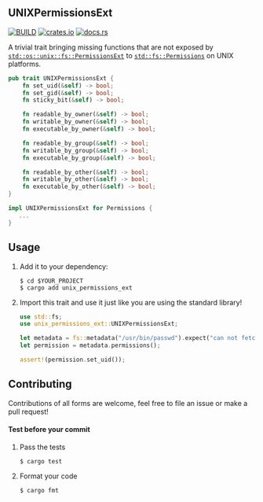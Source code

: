 ## UNIXPermissionsExt

[![BUILD](https://github.com/stevelauc/UNIXPermissionsExt/workflows/Rust/badge.svg)](https://github.com/stevelauc/UNIXPermissionsExt/actions/workflows/build.yml)
[![crates.io](https://img.shields.io/crates/v/unix_permissions_ext.svg)](https://crates.io/crates/unix_permissions_ext)
[![docs.rs](https://docs.rs/unix_permissions_ext/badge.svg)](https://docs.rs/unix_permissions_ext)

A trivial trait bringing missing functions that are not exposed by
[`std::os::unix::fs::PermissionsExt`](https://doc.rust-lang.org/std/os/unix/fs/trait.PermissionsExt.html)
to [`std::fs::Permissions`](https://doc.rust-lang.org/std/fs/struct.Permissions.html)
on UNIX platforms.

```rust
pub trait UNIXPermissionsExt {
    fn set_uid(&self) -> bool;
    fn set_gid(&self) -> bool;
    fn sticky_bit(&self) -> bool;

    fn readable_by_owner(&self) -> bool;
    fn writable_by_owner(&self) -> bool;
    fn executable_by_owner(&self) -> bool;

    fn readable_by_group(&self) -> bool;
    fn writable_by_group(&self) -> bool;
    fn executable_by_group(&self) -> bool;

    fn readable_by_other(&self) -> bool;
    fn writable_by_other(&self) -> bool;
    fn executable_by_other(&self) -> bool;
}

impl UNIXPermissionsExt for Permissions {
   ...
}
```

## Usage

1. Add it to your dependency:

   ```shell
   $ cd $YOUR_PROJECT
   $ cargo add unix_permissions_ext
   ```

2. Import this trait and use it just like you are using the standard library!

   ```rust
   use std::fs;
   use unix_permissions_ext::UNIXPermissionsExt;
   
   let metadata = fs::metadata("/usr/bin/passwd").expect("can not fetch metadata");
   let permission = metadata.permissions();
   
   assert!(permission.set_uid());
   ``` 

## Contributing

Contributions of all forms are welcome, feel free to file an issue or make a pull request!

#### Test before your commit 

1. Pass the tests

   ```shell
   $ cargo test
   ``` 
2. Format your code

   ```shell
   $ cargo fmt
   ```
